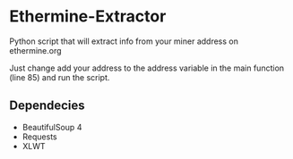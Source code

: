 # Ethermine-Extractor
Python script that will extract info from your miner address on ethermine.org

Just change add your address to the address variable in the main function (line 85) and run the script.

## Dependecies
- BeautifulSoup 4
- Requests
- XLWT

